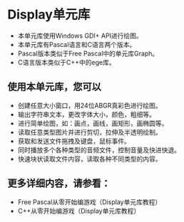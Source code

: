 Display单元库
=============
* 本单元库使用Windows GDI+ API进行绘图。
* 本单元库有Pascal语言和C语言两个版本。
* Pascal版本类似于Free Pascal中的单元库Graph。
* C语言版本类似于C++中的ege库。

使用本单元库，您可以
-------------
* 创建任意大小窗口，用24位ABGR真彩色进行绘图。
* 输出字符串文本，更改字体大小，颜色，粗细等。
* 进行简单绘图，如：画点，画线，画矩形，画椭圆等。
* 读取任意类型图片并进行剪切，拉伸及半透明绘制。
* 获取和发送文件拖拽及键盘，鼠标事件。
* 同时播放多个各种类型的音频文件，控制音量及快进快退。
* 快速块状读取文件内容，读取各种不同类型的内容。

更多详细内容，请参看：
-------------
* Free Pascal从零开始编游戏（Display单元库教程）
* C++从零开始编游戏（Display单元库教程）
